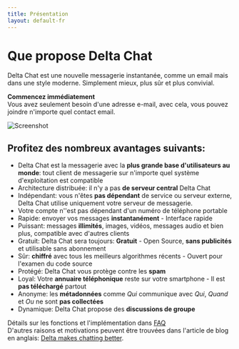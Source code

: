 ```yaml
---
title: Présentation
layout: default-fr
---
```


# Que propose Delta Chat

Delta Chat est une nouvelle messagerie instantanée, comme un email mais dans une style moderne. Simplement mieux, plus sûr et plus convivial.

**Commencez immédiatement**<br>Vous avez seulement besoin d'une adresse e-mail, avec cela, vous pouvez joindre n'importe quel contact email.

![Screenshot](../assets/features/start-img4.png)

## Profitez des nombreux avantages suivants:

- Delta Chat est la messagerie avec la **plus grande base d'utilisateurs au monde**: tout client de messagerie sur n'importe quel système d'exploitation est compatible
- Architecture distribuée: il n'y a pas **de serveur central** Delta Chat
- Indépendant: vous n'êtes **pas dépendant** de service ou serveur externe, Delta Chat utilise uniquement votre serveur de messagerie.
- Votre compte n''est pas dépendant d'un numéro de téléphone portable
- Rapide: envoyer vos messages **instantanément** - Interface rapide
- Puissant: messages **illimités**, images, vidéos, messages audio et bien plus, compatible avec d'autres clients
- Gratuit: Delta Chat sera toujours: **Gratuit** - Open Source, **sans publicités** et utilisable sans abonnement
- Sûr: **chiffré** avec tous les meilleurs algorithmes récents - Ouvert pour l'examen du code source
- Protégé: Delta Chat vous protège contre les **spam**
- Loyal: Votre **annuaire téléphonique** reste sur votre smartphone - Il est **pas téléchargé** partout
- Anonyme: les **métadonnées** comme _Qui_ communique avec _Qui_, _Quand_ et _Ou_ ne sont **pas collectées**
- Dynamique: Delta Chat propose des **discussions de groupe**


Détails sur les fonctions et l'implémentation dans [FAQ](../fr/help)<br>
D'autres raisons et motivations peuvent être trouvées dans l'article de blog en anglais: [Delta makes chatting better](https://delta.chat/en/2017-05-31-delta-makes-chatting-better).
